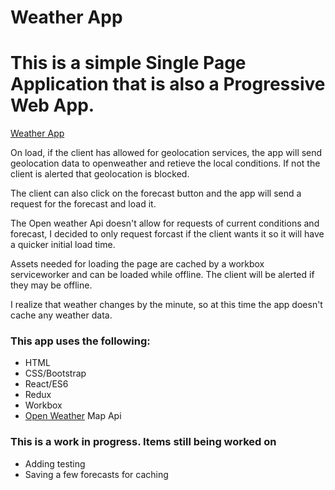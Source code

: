 #  Weather App
#  This is a simple Single Page Application that is also a Progressive Web App. 
[Weather App](https://warm-cliffs-12741.herokuapp.com/)

On load, if the client has allowed for geolocation services, the app will send geolocation data to openweather and retieve the local conditions. If not the client is alerted that geolocation is blocked. 

The client can also click on the forecast button and the app will send a request for the forecast and load it. 

The Open weather Api doesn't allow for requests of current conditions and forecast, I decided to only request forcast if the client wants it so it will have a quicker initial load time. 

Assets needed for loading the page are cached by a workbox serviceworker and can be loaded while offline. The client will be alerted if they may be offline.

I realize that weather changes by the minute, so at this time the app doesn't cache any weather data.

###  This app uses the following:
*  HTML
*  CSS/Bootstrap
*  React/ES6
*  Redux
*  Workbox
*  [Open Weather](https://openweathermap.org/api) Map Api

### This is a work in progress. Items still being worked on
*  Adding testing
*  Saving a few forecasts for caching
